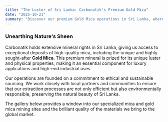 ```yaml
---
title: "The Luster of Sri Lanka: Carbonatik's Premium Gold Mica"
date: "2025-10-21"
summary: "Discover our premium Gold Mica operations in Sri Lanka, where we ethically source high-quality mica for luxury applications and specialized industries."
---
```


<script>
    import PinterestGallery from '$lib/components/PinterestGallery.svelte';
</script>

### Unearthing Nature's Sheen

Carbonatik holds extensive mineral rights in Sri Lanka, giving us access to exceptional deposits of high-quality mica, including the unique and highly sought-after **Gold Mica**. This premium mineral is prized for its unique luster and physical properties, making it an essential component for luxury applications and high-end industrial uses.

Our operations are founded on a commitment to ethical and sustainable sourcing. We work closely with local partners and communities to ensure that our extraction processes are not only efficient but also environmentally responsible, preserving the natural beauty of Sri Lanka.

The gallery below provides a window into our specialized mica and gold mica mining sites and the brilliant quality of the materials we bring to the global market.

<PinterestGallery galleryId="sri-lanka-mica" caption="Sourcing premium Gold Mica from our sites in Sri Lanka." />